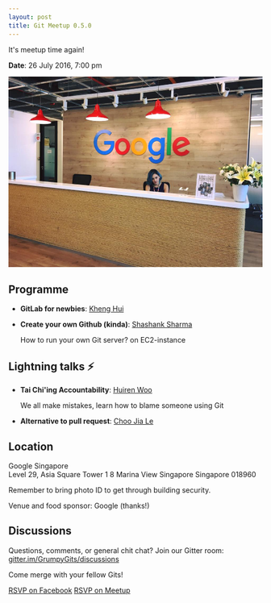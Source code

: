```yaml
---
layout: post
title: Git Meetup 0.5.0
---
```


It's meetup time again!

**Date**: 26 July 2016, 7:00 pm

![Grumpy Git Meetup 0.5.0 @ Google Singapore](/images/2016-07-26-google.jpg)

## Programme

- **GitLab for newbies**: [Kheng Hui](https://github.com/icedwater)  

- **Create your own Github (kinda)**: [Shashank Sharma](https://github.com/sharmasha2nk)

  How to run your own Git server? on EC2-instance

## Lightning talks ⚡️

- **Tai Chi'ing Accountability**: [Huiren Woo](https://github.com/giantcrab) 

  We all make mistakes, learn how to blame someone using Git

- **Alternative to pull request**: [Choo Jia Le](https://github.com/jials)

## Location

Google Singapore  
Level 29, Asia Square Tower 1 
8 Marina View Singapore 
Singapore 018960 

Remember to bring photo ID to get through building security. 

Venue and food sponsor: Google (thanks!) 

## Discussions

Questions, comments, or general chit chat? Join our Gitter room:
[gitter.im/GrumpyGits/discussions](https://gitter.im/GrumpyGits/discussions)

Come merge with your fellow Gits!

<a class="btn btn-primary"
  href="https://www.facebook.com/events/217369701990326/">RSVP on Facebook</a>
<a class="btn btn-danger"
  href="http://www.meetup.com/Grumpy-Gits-SG/events/232176153/">RSVP on
Meetup</a>

